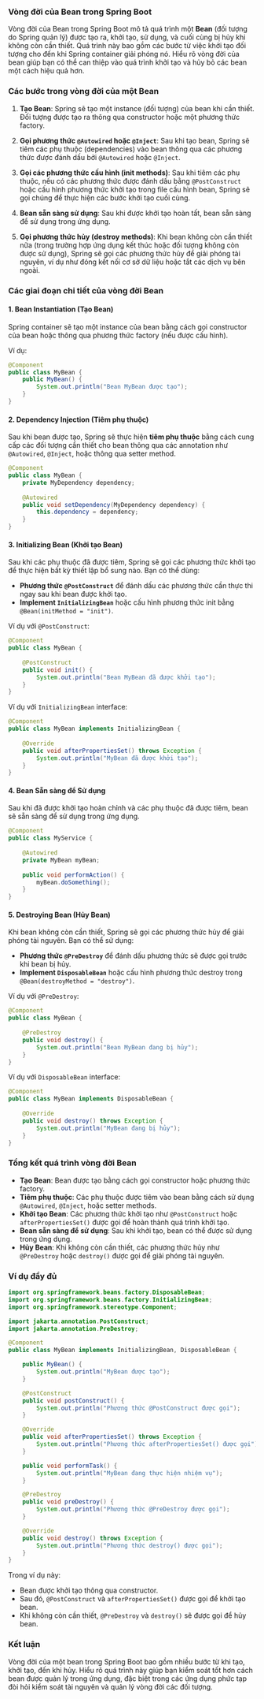 ### Vòng đời của Bean trong Spring Boot

Vòng đời của Bean trong Spring Boot mô tả quá trình một **Bean** (đối tượng do Spring quản lý) được tạo ra, khởi tạo, sử dụng, và cuối cùng bị hủy khi không còn cần thiết. Quá trình này bao gồm các bước từ việc khởi tạo đối tượng cho đến khi Spring container giải phóng nó. Hiểu rõ vòng đời của bean giúp bạn có thể can thiệp vào quá trình khởi tạo và hủy bỏ các bean một cách hiệu quả hơn.

### Các bước trong vòng đời của một Bean

1. **Tạo Bean**: Spring sẽ tạo một instance (đối tượng) của bean khi cần thiết. Đối tượng được tạo ra thông qua constructor hoặc một phương thức factory.

2. **Gọi phương thức `@Autowired` hoặc `@Inject`**: Sau khi tạo bean, Spring sẽ tiêm các phụ thuộc (dependencies) vào bean thông qua các phương thức được đánh dấu bởi `@Autowired` hoặc `@Inject`.

3. **Gọi các phương thức cấu hình (init methods)**: Sau khi tiêm các phụ thuộc, nếu có các phương thức được đánh dấu bằng `@PostConstruct` hoặc cấu hình phương thức khởi tạo trong file cấu hình bean, Spring sẽ gọi chúng để thực hiện các bước khởi tạo cuối cùng.

4. **Bean sẵn sàng sử dụng**: Sau khi được khởi tạo hoàn tất, bean sẵn sàng để sử dụng trong ứng dụng.

5. **Gọi phương thức hủy (destroy methods)**: Khi bean không còn cần thiết nữa (trong trường hợp ứng dụng kết thúc hoặc đối tượng không còn được sử dụng), Spring sẽ gọi các phương thức hủy để giải phóng tài nguyên, ví dụ như đóng kết nối cơ sở dữ liệu hoặc tắt các dịch vụ bên ngoài.

### Các giai đoạn chi tiết của vòng đời Bean

#### 1. **Bean Instantiation (Tạo Bean)**

Spring container sẽ tạo một instance của bean bằng cách gọi constructor của bean hoặc thông qua phương thức factory (nếu được cấu hình).

Ví dụ:

```java
@Component
public class MyBean {
    public MyBean() {
        System.out.println("Bean MyBean được tạo");
    }
}
```

#### 2. **Dependency Injection (Tiêm phụ thuộc)**

Sau khi bean được tạo, Spring sẽ thực hiện **tiêm phụ thuộc** bằng cách cung cấp các đối tượng cần thiết cho bean thông qua các annotation như `@Autowired`, `@Inject`, hoặc thông qua setter method.

```java
@Component
public class MyBean {
    private MyDependency dependency;
    
    @Autowired
    public void setDependency(MyDependency dependency) {
        this.dependency = dependency;
    }
}
```

#### 3. **Initializing Bean (Khởi tạo Bean)**

Sau khi các phụ thuộc đã được tiêm, Spring sẽ gọi các phương thức khởi tạo để thực hiện bất kỳ thiết lập bổ sung nào. Bạn có thể dùng:
- **Phương thức `@PostConstruct`** để đánh dấu các phương thức cần thực thi ngay sau khi bean được khởi tạo.
- **Implement `InitializingBean`** hoặc cấu hình phương thức init bằng `@Bean(initMethod = "init")`.

Ví dụ với `@PostConstruct`:

```java
@Component
public class MyBean {
    
    @PostConstruct
    public void init() {
        System.out.println("Bean MyBean đã được khởi tạo");
    }
}
```

Ví dụ với `InitializingBean` interface:

```java
@Component
public class MyBean implements InitializingBean {
    
    @Override
    public void afterPropertiesSet() throws Exception {
        System.out.println("MyBean đã được khởi tạo");
    }
}
```

#### 4. **Bean Sẵn sàng để Sử dụng**

Sau khi đã được khởi tạo hoàn chỉnh và các phụ thuộc đã được tiêm, bean sẽ sẵn sàng để sử dụng trong ứng dụng.

```java
@Component
public class MyService {
    
    @Autowired
    private MyBean myBean;
    
    public void performAction() {
        myBean.doSomething();
    }
}
```

#### 5. **Destroying Bean (Hủy Bean)**

Khi bean không còn cần thiết, Spring sẽ gọi các phương thức hủy để giải phóng tài nguyên. Bạn có thể sử dụng:
- **Phương thức `@PreDestroy`** để đánh dấu phương thức sẽ được gọi trước khi bean bị hủy.
- **Implement `DisposableBean`** hoặc cấu hình phương thức destroy trong `@Bean(destroyMethod = "destroy")`.

Ví dụ với `@PreDestroy`:

```java
@Component
public class MyBean {
    
    @PreDestroy
    public void destroy() {
        System.out.println("Bean MyBean đang bị hủy");
    }
}
```

Ví dụ với `DisposableBean` interface:

```java
@Component
public class MyBean implements DisposableBean {
    
    @Override
    public void destroy() throws Exception {
        System.out.println("MyBean đang bị hủy");
    }
}
```

### Tổng kết quá trình vòng đời Bean

- **Tạo Bean**: Bean được tạo bằng cách gọi constructor hoặc phương thức factory.
- **Tiêm phụ thuộc**: Các phụ thuộc được tiêm vào bean bằng cách sử dụng `@Autowired`, `@Inject`, hoặc setter methods.
- **Khởi tạo Bean**: Các phương thức khởi tạo như `@PostConstruct` hoặc `afterPropertiesSet()` được gọi để hoàn thành quá trình khởi tạo.
- **Bean sẵn sàng để sử dụng**: Sau khi khởi tạo, bean có thể được sử dụng trong ứng dụng.
- **Hủy Bean**: Khi không còn cần thiết, các phương thức hủy như `@PreDestroy` hoặc `destroy()` được gọi để giải phóng tài nguyên.

### Ví dụ đầy đủ

```java
import org.springframework.beans.factory.DisposableBean;
import org.springframework.beans.factory.InitializingBean;
import org.springframework.stereotype.Component;

import jakarta.annotation.PostConstruct;
import jakarta.annotation.PreDestroy;

@Component
public class MyBean implements InitializingBean, DisposableBean {

    public MyBean() {
        System.out.println("MyBean được tạo");
    }

    @PostConstruct
    public void postConstruct() {
        System.out.println("Phương thức @PostConstruct được gọi");
    }

    @Override
    public void afterPropertiesSet() throws Exception {
        System.out.println("Phương thức afterPropertiesSet() được gọi");
    }

    public void performTask() {
        System.out.println("MyBean đang thực hiện nhiệm vụ");
    }

    @PreDestroy
    public void preDestroy() {
        System.out.println("Phương thức @PreDestroy được gọi");
    }

    @Override
    public void destroy() throws Exception {
        System.out.println("Phương thức destroy() được gọi");
    }
}
```

Trong ví dụ này:
- Bean được khởi tạo thông qua constructor.
- Sau đó, `@PostConstruct` và `afterPropertiesSet()` được gọi để khởi tạo bean.
- Khi không còn cần thiết, `@PreDestroy` và `destroy()` sẽ được gọi để hủy bean.

### Kết luận

Vòng đời của một bean trong Spring Boot bao gồm nhiều bước từ khi tạo, khởi tạo, đến khi hủy. Hiểu rõ quá trình này giúp bạn kiểm soát tốt hơn cách bean được quản lý trong ứng dụng, đặc biệt trong các ứng dụng phức tạp đòi hỏi kiểm soát tài nguyên và quản lý vòng đời các đối tượng.